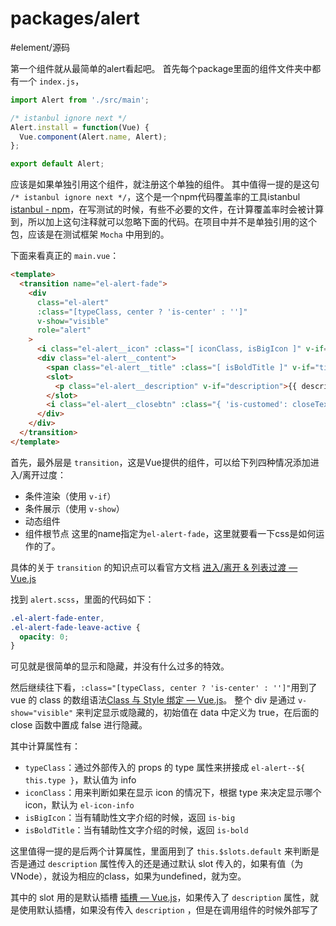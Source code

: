 # packages/alert
#element/源码

第一个组件就从最简单的alert看起吧。
首先每个package里面的组件文件夹中都有一个 `index.js`， 

``` javascript
import Alert from './src/main';

/* istanbul ignore next */
Alert.install = function(Vue) {
  Vue.component(Alert.name, Alert);
};

export default Alert; 
```

应该是如果单独引用这个组件，就注册这个单独的组件。
其中值得一提的是这句 `/* istanbul ignore next */`，这个是一个npm代码覆盖率的工具istanbul [istanbul  -  npm](https://www.npmjs.com/package/istanbul)，在写测试的时候，有些不必要的文件，在计算覆盖率时会被计算到，所以加上这句注释就可以忽略下面的代码。在项目中并不是单独引用的这个包，应该是在测试框架 `Mocha` 中用到的。

下面来看真正的 `main.vue`：

``` html
<template>
  <transition name="el-alert-fade">
    <div
      class="el-alert"
      :class="[typeClass, center ? 'is-center' : '']"
      v-show="visible"
      role="alert"
    >
      <i class="el-alert__icon" :class="[ iconClass, isBigIcon ]" v-if="showIcon"></i>
      <div class="el-alert__content">
        <span class="el-alert__title" :class="[ isBoldTitle ]" v-if="title">{{ title }}</span>
        <slot>
          <p class="el-alert__description" v-if="description">{{ description }}</p>
        </slot>
        <i class="el-alert__closebtn" :class="{ 'is-customed': closeText !== '', 'el-icon-close': closeText === '' }" v-show="closable" @click="close()">{{closeText}}</i>
      </div>
    </div>
  </transition>
</template>
```

首先，最外层是 `transition`，这是Vue提供的组件，可以给下列四种情况添加进入/离开过度：
- 条件渲染（使用 `v-if`）
- 条件展示（使用 `v-show`）
- 动态组件
- 组件根节点
这里的name指定为`el-alert-fade`，这里就要看一下css是如何运作的了。

具体的关于 `transition` 的知识点可以看官方文档 [进入/离开 & 列表过渡 — Vue.js](https://cn.vuejs.org/v2/guide/transitions.html)

找到 `alert.scss`，里面的代码如下：

``` scss
.el-alert-fade-enter,
.el-alert-fade-leave-active {
  opacity: 0;
}
```

可见就是很简单的显示和隐藏，并没有什么过多的特效。

然后继续往下看，`:class="[typeClass, center ? 'is-center' : '']"`用到了 vue 的 class 的数组语法[Class 与 Style 绑定 — Vue.js](https://cn.vuejs.org/v2/guide/class-and-style.html#%E6%95%B0%E7%BB%84%E8%AF%AD%E6%B3%95)。
整个 div 是通过 `v-show="visible"` 来判定显示或隐藏的，初始值在 data 中定义为 true，在后面的 close 函数中置成 false 进行隐藏。

其中计算属性有：

- `typeClass`：通过外部传入的 props 的 type 属性来拼接成 `el-alert--${ this.type }`，默认值为 info
-  `iconClass`：用来判断如果在显示 icon 的情况下，根据 type 来决定显示哪个 icon，默认为 `el-icon-info`
- `isBigIcon`：当有辅助性文字介绍的时候，返回 `is-big`
- `isBoldTitle`：当有辅助性文字介绍的时候，返回 `is-bold`

这里值得一提的是后两个计算属性，里面用到了 `this.$slots.default` 来判断是否是通过 `description` 属性传入的还是通过默认 slot 传入的，如果有值（为 VNode），就设为相应的class，如果为undefined，就为空。

其中的 slot 用的是默认插槽 [插槽 — Vue.js](https://cn.vuejs.org/v2/guide/components-slots.html#%E9%BB%98%E8%AE%A4%E6%8F%92%E6%A7%BD%E7%9A%84%E5%86%85%E5%AE%B9)，如果传入了 `description` 属性，就是使用默认插槽，如果没有传入 `description` ，但是在调用组件的时候外部写了


